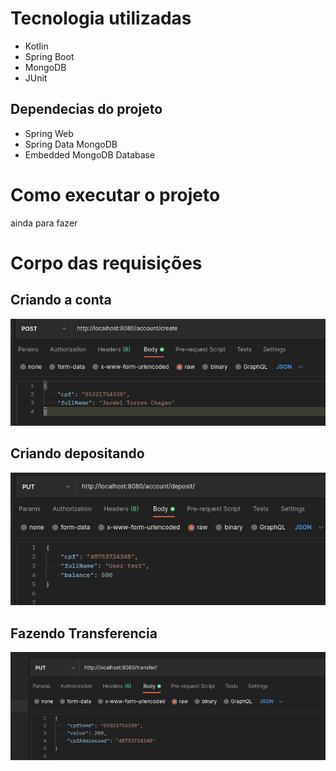 # Tecnologia utilizadas
- Kotlin
- Spring Boot 
- MongoDB
- JUnit

## Dependecias do projeto
- Spring Web
- Spring Data MongoDB
- Embedded MongoDB Database

# Como executar o projeto
ainda para fazer
# Corpo das requisições 
## Criando a conta
![](src/main/resources/static/images/POST.png)
## Criando depositando 
![](src/main/resources/static/images/deposit.png)
## Fazendo Transferencia
![](src/main/resources/static/images/transfer.png)
